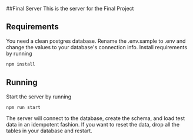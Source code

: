 ##Final Server
This is the server for the Final Project

## Requirements
You need a clean postgres database. Rename the .env.sample to .env and change the values to your database's 
connection info. Install requirements by running 
```bash
npm install
```

## Running
Start the server by running 
```bash
npm run start
```
The server will connect to the database, create the schema, and load test data  in an idempotent fashion. If you want 
to reset the data, drop all the tables in your database and restart.
